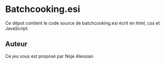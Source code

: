 # Batchcooking.esi

Ce dépot contient le code source de batchcooking.esi écrit en html, css et JavaScript.

## Auteur

Ce jeu vous est proposé par Noje Alessian